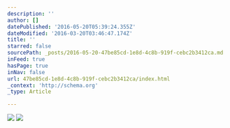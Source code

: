 ```yaml
---
description: ''
author: []
datePublished: '2016-05-20T05:39:24.355Z'
dateModified: '2016-03-20T03:46:47.174Z'
title: ''
starred: false
sourcePath: _posts/2016-05-20-47be85cd-1e8d-4c8b-919f-cebc2b3412ca.md
inFeed: true
hasPage: true
inNav: false
url: 47be85cd-1e8d-4c8b-919f-cebc2b3412ca/index.html
_context: 'http://schema.org'
_type: Article

---
```

![](https://the-grid-user-content.s3-us-west-2.amazonaws.com/ce55d9c7-f11e-4ffe-b3d6-a6b0b42c96ba.png)
![](https://the-grid-user-content.s3-us-west-2.amazonaws.com/50389784-5ddc-464f-9904-954a04614664.png)